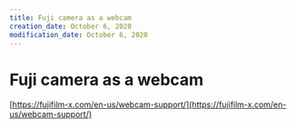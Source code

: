 ```yaml
---
title: Fuji camera as a webcam
creation_date: October 6, 2020
modification_date: October 6, 2020
---
```



# Fuji camera as a webcam
[https://fujifilm-x.com/en-us/webcam-support/](https://fujifilm-x.com/en-us/webcam-support/)


